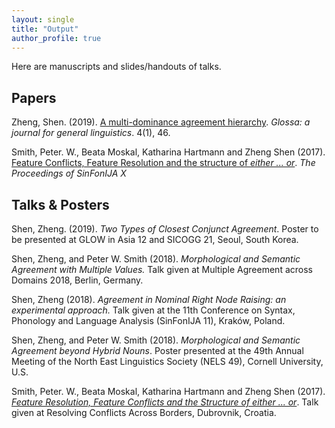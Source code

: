 ```yaml
---
layout: single
title: "Output"
author_profile: true
---
```


Here are manuscripts and slides/handouts of talks.

## Papers

Zheng, Shen. (2019). [A multi-dominance agreement hierarchy](https://www.glossa-journal.org/articles/10.5334/gjgl.585/). *Glossa: a journal for general linguistics*. 4(1), 46.

Smith, Peter. W., Beata Moskal, Katharina Hartmann and Zheng Shen (2017). [Feature Conflicts, Feature Resolution and the structure of *either ... or*](/assets/files/eitherorresolution.pdf). *The Proceedings of SinFonIJA X*

## Talks & Posters
Shen, Zheng. (2019). *Two Types of Closest Conjunct Agreement*. Poster to be presented at GLOW in Asia 12 and SICOGG 21, Seoul, South Korea.

Shen, Zheng, and Peter W. Smith (2018). *Morphological and Semantic Agreement with Multiple Values.* Talk given at Multiple Agreement across Domains 2018, Berlin, Germany.

Shen, Zheng (2018). *Agreement in Nominal Right Node Raising: an experimental approach.* Talk given at the 11th Conference on Syntax, Phonology and Language Analysis (SinFonIJA 11), Kraków, Poland. 

Shen, Zheng, and Peter W. Smith (2018). *Morphological and Semantic Agreement beyond Hybrid Nouns*. Poster presented at the 49th Annual Meeting of the North East Linguistics Society (NELS 49), Cornell University, U.S.

Smith, Peter. W., Beata Moskal, Katharina Hartmann and Zheng Shen (2017). [*Feature Resolution, Feature Conflicts and the Structure of either ... or*](/assets/files/RCABslides.pdf).  Talk given at Resolving Conflicts Across Borders, Dubrovnik, Croatia.

